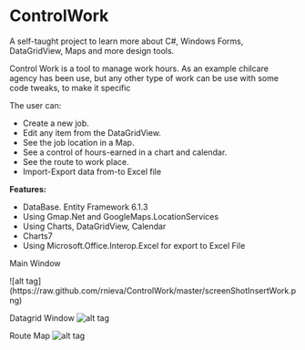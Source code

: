 # ControlWork
A self-taught project to learn more about C#, Windows Forms, DataGridView, Maps and more design tools.
<p>Control Work is a tool to manage work hours. As an example chilcare agency has been use, but any other type of work can be use with some code tweaks, to make it specific

<p>The user can:

- Create a new job.
- Edit any item from the DataGridView.
- See the job location in a Map.
- See a control of hours-earned in a chart and calendar.
- See the route to work place.
- Import-Export data from-to Excel file

**Features:**
- DataBase. Entity Framework 6.1.3
- Using Gmap.Net and GoogleMaps.LocationServices
- Using Charts, DataGridView, Calendar
- Charts7
- Using Microsoft.Office.Interop.Excel for export to Excel File

Main Window
<p>
![alt tag](https://raw.github.com/rnieva/ControlWork/master/screenShotInsertWork.png)

Datagrid Window
![alt tag](https://raw.github.com/rnieva/ControlWork/master/screenShotMainWindow.png)

Route Map
![alt tag](https://raw.github.com/rnieva/ControlWork/master/screenShotRoute.png)

